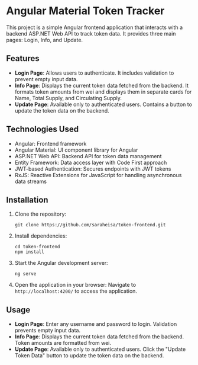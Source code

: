 # Angular Material Token Tracker

This project is a simple Angular frontend application that interacts with a backend ASP.NET Web API to track token data. It provides three main pages: Login, Info, and Update.

## Features

- **Login Page**: Allows users to authenticate. It includes validation to prevent empty input data.
- **Info Page**: Displays the current token data fetched from the backend. It formats token amounts from wei and displays them in separate cards for Name, Total Supply, and Circulating Supply.
- **Update Page**: Available only to authenticated users. Contains a button to update the token data on the backend.

## Technologies Used

- Angular: Frontend framework
- Angular Material: UI component library for Angular
- ASP.NET Web API: Backend API for token data management
- Entity Framework: Data access layer with Code First approach
- JWT-based Authentication: Secures endpoints with JWT tokens
- RxJS: Reactive Extensions for JavaScript for handling asynchronous data streams

## Installation

1. Clone the repository:
      ```
   git clone https://github.com/saraheisa/token-frontend.git
      ```

3. Install dependencies:
   ```
   cd token-frontend
   npm install
   ```

4. Start the Angular development server:
   ```
   ng serve
   ```

6. Open the application in your browser:
   Navigate to `http://localhost:4200/` to access the application.

## Usage

- **Login Page**: Enter any username and password to login. Validation prevents empty input data.
- **Info Page**: Displays the current token data fetched from the backend. Token amounts are formatted from wei.
- **Update Page**: Available only to authenticated users. Click the "Update Token Data" button to update the token data on the backend.

